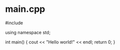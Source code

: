 # main.cpp

#include <iostream>

using namespace std;

int main()
{
    cout << "Hello world!" << endl;
    return 0;
}
